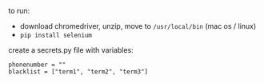 to run:
 - download chromedriver, unzip, move to `/usr/local/bin` (mac os / linux)
 - `pip install selenium`

create a secrets.py file with variables:

``` 
phonenumber = ""
blacklist = ["term1", "term2", "term3"]
```
